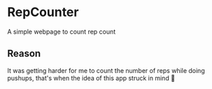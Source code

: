 # RepCounter

A simple webpage to count rep count

## Reason

It was getting harder for me to count the number of reps while doing pushups, that's when the idea of this app struck in mind 💪 